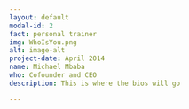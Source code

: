 ```yaml
---
layout: default
modal-id: 2
fact: personal trainer
img: WhoIsYou.png
alt: image-alt
project-date: April 2014
name: Michael Mbaba
who: Cofounder and CEO
description: This is where the bios will go 

---
```

